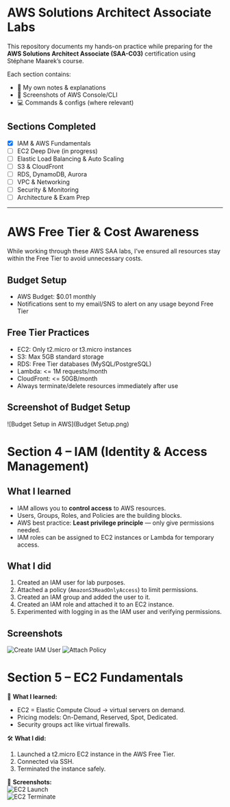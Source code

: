 # AWS Solutions Architect Associate Labs

This repository documents my hands-on practice while preparing for the **AWS Solutions Architect Associate (SAA-C03)** certification using Stéphane Maarek’s course.

Each section contains:
- 📝 My own notes & explanations
- 📸 Screenshots of AWS Console/CLI
- 💻 Commands & configs (where relevant)

## Sections Completed
- [x] IAM & AWS Fundamentals
- [ ] EC2 Deep Dive (in progress)
- [ ] Elastic Load Balancing & Auto Scaling
- [ ] S3 & CloudFront
- [ ] RDS, DynamoDB, Aurora
- [ ] VPC & Networking
- [ ] Security & Monitoring
- [ ] Architecture & Exam Prep

---

# AWS Free Tier & Cost Awareness

While working through these AWS SAA labs, I’ve ensured all resources stay within the Free Tier to avoid unnecessary costs.  

## Budget Setup
- AWS Budget: $0.01 monthly
- Notifications sent to my email/SNS to alert on any usage beyond Free Tier

## Free Tier Practices
- EC2: Only t2.micro or t3.micro instances
- S3: Max 5GB standard storage
- RDS: Free Tier databases (MySQL/PostgreSQL)
- Lambda: <= 1M requests/month
- CloudFront: <= 50GB/month
- Always terminate/delete resources immediately after use

## Screenshot of Budget Setup
![Budget Setup in AWS](Budget Setup.png)



# Section 4 – IAM (Identity & Access Management)

## What I learned
- IAM allows you to **control access** to AWS resources.
- Users, Groups, Roles, and Policies are the building blocks.
- AWS best practice: **Least privilege principle** — only give permissions needed.
- IAM roles can be assigned to EC2 instances or Lambda for temporary access.

## What I did
1. Created an IAM user for lab purposes.
2. Attached a policy (`AmazonS3ReadOnlyAccess`) to limit permissions.
3. Created an IAM group and added the user to it.
4. Created an IAM role and attached it to an EC2 instance.
5. Experimented with logging in as the IAM user and verifying permissions.

## Screenshots
![Create IAM User](screenshots/create-user.png)
![Attach Policy](screenshots/attach-policy.png)

# Section 5 – EC2 Fundamentals
📌 **What I learned:**  
- EC2 = Elastic Compute Cloud → virtual servers on demand.  
- Pricing models: On-Demand, Reserved, Spot, Dedicated.  
- Security groups act like virtual firewalls.  

🛠 **What I did:**  
1. Launched a t2.micro EC2 instance in the AWS Free Tier.  
2. Connected via SSH.  
3. Terminated the instance safely.  

📸 **Screenshots:**  
![EC2 Launch](section-05-ec2/screenshots/launch-ec2.png)  
![EC2 Terminate](section-05-ec2/screenshots/terminate-ec2.png)

